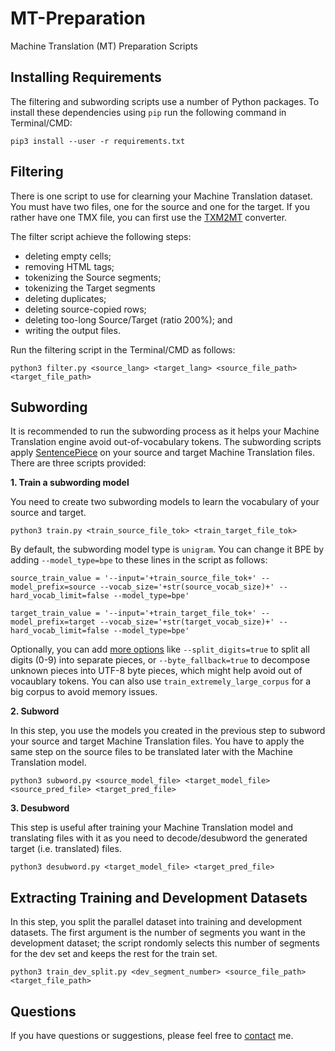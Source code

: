 # MT-Preparation
Machine Translation (MT) Preparation Scripts

## Installing Requirements

The filtering and subwording scripts use a number of Python packages. To install these dependencies using `pip` run the following command in Terminal/CMD:

```
pip3 install --user -r requirements.txt
```

## Filtering
There is one script to use for clearning your Machine Translation dataset. You must have two files, one for the source and one for the target. If you rather have one TMX file, you can first use the [TXM2MT](https://github.com/ymoslem/file-converters) converter.

The filter script achieve the following steps:
* deleting empty cells;
* removing HTML tags;
* tokenizing the Source segments;
* tokenizing the Target segments
* deleting duplicates;
* deleting source-copied rows;
* deleting too-long Source/Target (ratio 200%); and
* writing the output files.

Run the filtering script in the Terminal/CMD as follows:
```
python3 filter.py <source_lang> <target_lang> <source_file_path> <target_file_path>
```

## Subwording

It is recommended to run the subwording process as it helps your Machine Translation engine avoid out-of-vocabulary tokens. The subwording scripts apply [SentencePiece](https://github.com/google/sentencepiece) on your source and target Machine Translation files. There are three scripts provided:

**1. Train a subwording model**

You need to create two subwording models to learn the vocabulary of your source and target.

```
python3 train.py <train_source_file_tok> <train_target_file_tok>
```

By default, the subwording model type is `unigram`. You can change it BPE by adding `--model_type=bpe` to these lines in the script as follows:

```
source_train_value = '--input='+train_source_file_tok+' --model_prefix=source --vocab_size='+str(source_vocab_size)+' --hard_vocab_limit=false --model_type=bpe'
```

```
target_train_value = '--input='+train_target_file_tok+' --model_prefix=target --vocab_size='+str(target_vocab_size)+' --hard_vocab_limit=false --model_type=bpe'
```

Optionally, you can add [more options](https://github.com/google/sentencepiece/blob/master/doc/options.md) like `--split_digits=true` to split all digits (0-9) into separate pieces, or `--byte_fallback=true` to decompose unknown pieces into UTF-8 byte pieces, which might help avoid out of vocaublary tokens. You can also use `train_extremely_large_corpus` for a big corpus to avoid memory issues.

**2. Subword**

In this step, you use the models you created in the previous step to subword your source and target Machine Translation files. You have to apply the same step on the source files to be translated later with the Machine Translation model.

```
python3 subword.py <source_model_file> <target_model_file> <source_pred_file> <target_pred_file>
```

**3. Desubword**

This step is useful after training your Machine Translation model and translating files with it as you need to decode/desubword the generated target (i.e. translated) files.

```
python3 desubword.py <target_model_file> <target_pred_file>
```

## Extracting Training and Development Datasets

In this step, you split the parallel dataset into training and development datasets. The first argument is the number of segments you want in the development dataset; the script rondomly selects this number of segments for the dev set and keeps the rest for the train set.

```
python3 train_dev_split.py <dev_segment_number> <source_file_path> <target_file_path>
```

## Questions
If you have questions or suggestions, please feel free to [contact](https://blog.machinetranslation.io/contact/) me.

